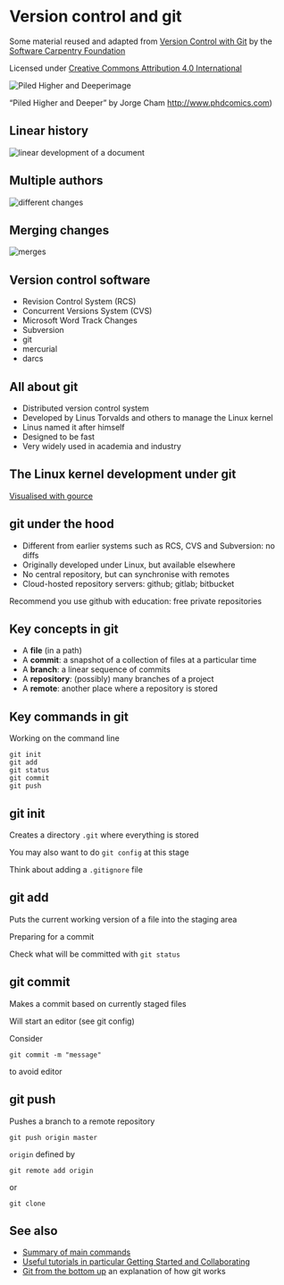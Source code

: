 
# Version control and git 


Some material reused and adapted from [Version Control with Git](https://swcarpentry.github.io/git-novice/) by the [Software Carpentry Foundation](https://software-carpentry.org/)

Licensed under [Creative Commons Attribution 4.0 International](https://creativecommons.org/licenses/by/4.0/)

![Piled Higher and Deeperimage](https://raw.githubusercontent.com/stevenaeola/progblack_lectures/master/git/phd101212s.png)


 “Piled Higher and Deeper” by Jorge Cham <http://www.phdcomics.com>)


## Linear history

![linear development of a document](https://raw.githubusercontent.com/stevenaeola/progblack_lectures/master/git/play-changes.png)


## Multiple authors

![different changes](https://raw.githubusercontent.com/stevenaeola/progblack_lectures/master/git/versions.png)


## Merging changes

![merges](https://raw.githubusercontent.com/stevenaeola/progblack_lectures/master/git/merge.png)


## Version control software


- Revision Control System (RCS)
- Concurrent Versions System (CVS)
- Microsoft Word Track Changes
- Subversion
- git
- mercurial
- darcs



## All about git

- Distributed version control system
- Developed by Linus Torvalds and others to manage the Linux kernel
- Linus named it after himself
- Designed to be fast
- Very widely used in academia and industry



## The Linux kernel development under git

[Visualised with gource](https://www.youtube.com/watch?v=MkJxlKD2bjk)


## git under the hood

- Different from earlier systems such as RCS, CVS and Subversion: no diffs
- Originally developed under Linux, but available elsewhere
- No central repository, but can synchronise with remotes
- Cloud-hosted repository servers: github; gitlab; bitbucket

Recommend you use github with education: free private repositories


## Key concepts in git


- A __file__ (in a path)
- A __commit__: a snapshot of a collection of files at a particular time
- A __branch__: a linear sequence of commits
- A __repository__: (possibly) many branches of a project
- A __remote__: another place where a repository is stored



## Key commands in git

Working on the command line
```
git init
git add
git status
git commit
git push
```


## git init

Creates a directory `.git` where everything is stored

You may also want to do `git config` at this stage

Think about adding a `.gitignore` file


## git add

Puts the current working version of a file into the staging area

Preparing for a commit

Check what will be committed with `git status`


## git commit

Makes a commit based on currently staged files

Will start an editor (see git config)

Consider
```
git commit -m "message"
```
to avoid editor


## git push

Pushes a branch to a remote repository

`git push origin master`

`origin` defined by
```
git remote add origin
```
or
```
git clone
```


## See also

- [Summary of main commands](https://confluence.atlassian.com/bitbucketserver/basic-git-commands-776639767.html)
- [Useful tutorials in particular Getting Started and Collaborating](https://www.atlassian.com/git/tutorials)
- [Git from the bottom up](https://jwiegley.github.io/git-from-the-bottom-up/) an explanation of how git works
